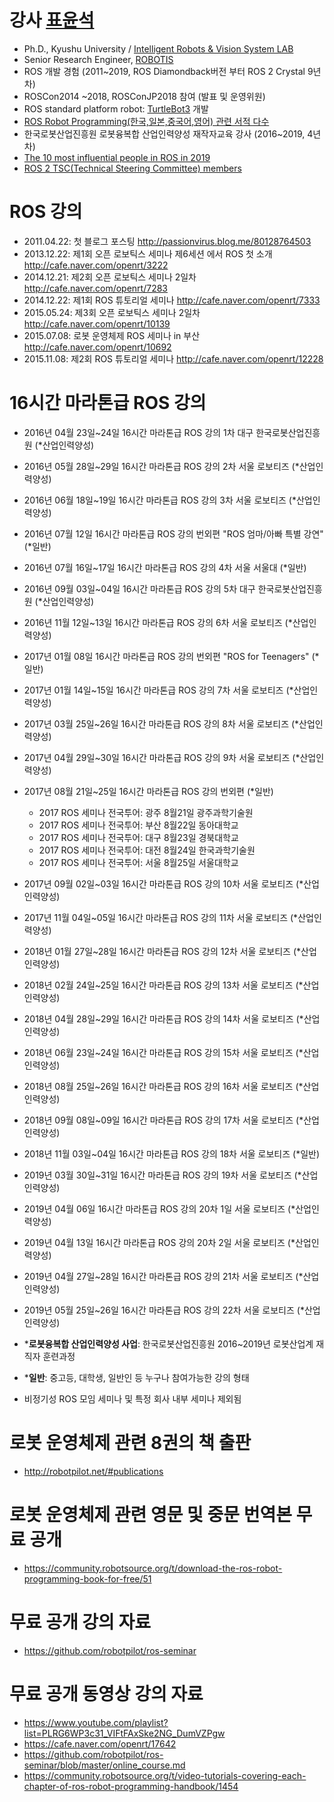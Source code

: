 # 강사 [표윤석](http://robotpilot.net/)
- Ph.D., Kyushu University / [Intelligent Robots & Vision System LAB](http://robotics.ait.kyushu-u.ac.jp/index.html)
- Senior Research Engineer, [ROBOTIS](http://www.robotis.com/)
- ROS 개발 경험 (2011~2019, ROS Diamondback버전 부터 ROS 2 Crystal 9년차)
- ROSCon2014 ~2018, ROSConJP2018 참여 (발표 및 운영위원) 
- ROS standard platform robot: [TurtleBot3](https://www.turtlebot.com/) 개발
- [ROS Robot Programming(한국,일본,중국어,영어) 관련 서적 다수](http://robotpilot.net/#publications)
- 한국로봇산업진흥원 로봇융복합 산업인력양성 재작자교육 강사 (2016~2019, 4년차)
- [The 10 most influential people in ROS in 2019](http://www.theconstructsim.com/top-10-influential-people-in-ros/)
- [ROS 2 TSC(Technical Steering Committee) members](https://index.ros.org/doc/ros2/Governance/)

# ROS 강의
- 2011.04.22: 첫 블로그 포스팅 http://passionvirus.blog.me/80128764503
- 2013.12.22: 제1회 오픈 로보틱스 세미나 제6세션 에서 ROS 첫 소개 http://cafe.naver.com/openrt/3222
- 2014.12.21: 제2회 오픈 로보틱스 세미나 2일차 http://cafe.naver.com/openrt/7283
- 2014.12.22: 제1회 ROS 튜토리얼 세미나 http://cafe.naver.com/openrt/7333
- 2015.05.24: 제3회 오픈 로보틱스 세미나 2일차 http://cafe.naver.com/openrt/10139
- 2015.07.08: 로봇 운영체제 ROS 세미나 in 부산 http://cafe.naver.com/openrt/10692
- 2015.11.08: 제2회 ROS 튜토리얼 세미나 http://cafe.naver.com/openrt/12228

# 16시간 마라톤급 ROS 강의
- 2016년 04월 23일~24일 16시간 마라톤급 ROS 강의 1차 대구 한국로봇산업진흥원 (\*산업인력양성)
- 2016년 05월 28일~29일 16시간 마라톤급 ROS 강의 2차 서울 로보티즈 (\*산업인력양성)
- 2016년 06월 18일~19일 16시간 마라톤급 ROS 강의 3차 서울 로보티즈 (\*산업인력양성)
- 2016년 07월 12일 16시간 마라톤급 ROS 강의 번외편 "ROS 엄마/아빠 특별 강연" (\*일반)
- 2016년 07월 16일~17일 16시간 마라톤급 ROS 강의 4차 서울 서울대 (\*일반)
- 2016년 09월 03일~04일 16시간 마라톤급 ROS 강의 5차 대구 한국로봇산업진흥원 (\*산업인력양성)
- 2016년 11월 12일~13일 16시간 마라톤급 ROS 강의 6차 서울 로보티즈 (\*산업인력양성)
- 2017년 01월 08일 16시간 마라톤급 ROS 강의 번외편 "ROS for Teenagers" (\*일반)
- 2017년 01월 14일~15일 16시간 마라톤급 ROS 강의 7차 서울 로보티즈 (\*산업인력양성)
- 2017년 03월 25일~26일 16시간 마라톤급 ROS 강의 8차 서울 로보티즈 (\*산업인력양성)
- 2017년 04월 29일~30일 16시간 마라톤급 ROS 강의 9차 서울 로보티즈 (\*산업인력양성)
- 2017년 08월 21일~25일 16시간 마라톤급 ROS 강의 번외편 (\*일반)
  - 2017 ROS 세미나 전국투어: 광주 8월21일 광주과학기술원
  - 2017 ROS 세미나 전국투어: 부산 8월22일 동아대학교
  - 2017 ROS 세미나 전국투어: 대구 8월23일 경북대학교
  - 2017 ROS 세미나 전국투어: 대전 8월24일 한국과학기술원
  - 2017 ROS 세미나 전국투어: 서울 8월25일 서울대학교
- 2017년 09월 02일~03일 16시간 마라톤급 ROS 강의 10차 서울 로보티즈 (\*산업인력양성)
- 2017년 11월 04일~05일 16시간 마라톤급 ROS 강의 11차 서울 로보티즈 (\*산업인력양성)
- 2018년 01월 27일~28일 16시간 마라톤급 ROS 강의 12차 서울 로보티즈 (\*산업인력양성)
- 2018년 02월 24일~25일 16시간 마라톤급 ROS 강의 13차 서울 로보티즈 (\*산업인력양성)
- 2018년 04월 28일~29일 16시간 마라톤급 ROS 강의 14차 서울 로보티즈 (\*산업인력양성)
- 2018년 06월 23일~24일 16시간 마라톤급 ROS 강의 15차 서울 로보티즈 (\*산업인력양성)
- 2018년 08월 25일~26일 16시간 마라톤급 ROS 강의 16차 서울 로보티즈 (\*산업인력양성)
- 2018년 09월 08일~09일 16시간 마라톤급 ROS 강의 17차 서울 로보티즈 (\*산업인력양성)
- 2018년 11월 03일~04일 16시간 마라톤급 ROS 강의 18차 서울 로보티즈 (\*일반)
- 2019년 03월 30일~31일 16시간 마라톤급 ROS 강의 19차 서울 로보티즈 (\*산업인력양성)
- 2019년 04월 06일 16시간 마라톤급 ROS 강의 20차 1일 서울 로보티즈 (\*산업인력양성)
- 2019년 04월 13일 16시간 마라톤급 ROS 강의 20차 2일 서울 로보티즈 (\*산업인력양성)
- 2019년 04월 27일~28일 16시간 마라톤급 ROS 강의 21차 서울 로보티즈 (\*산업인력양성)
- 2019년 05월 25일~26일 16시간 마라톤급 ROS 강의 22차 서울 로보티즈 (\*산업인력양성)


- \***로봇융복합 산업인력양성 사업**: 한국로봇산업진흥원 2016~2019년 로봇산업계 재직자 훈련과정
- \***일반**: 중고등, 대학생, 일반인 등 누구나 참여가능한 강의 형태
- 비정기성 ROS 모임 세미나 및 특정 회사 내부 세미나 제외됨

# 로봇 운영체제 관련 8권의 책 출판
- http://robotpilot.net/#publications

# 로봇 운영체제 관련 영문 및 중문 번역본 무료 공개
- https://community.robotsource.org/t/download-the-ros-robot-programming-book-for-free/51

# 무료 공개 강의 자료
- https://github.com/robotpilot/ros-seminar

# 무료 공개 동영상 강의 자료
- https://www.youtube.com/playlist?list=PLRG6WP3c31_VIFtFAxSke2NG_DumVZPgw
- https://cafe.naver.com/openrt/17642
- https://github.com/robotpilot/ros-seminar/blob/master/online_course.md
- https://community.robotsource.org/t/video-tutorials-covering-each-chapter-of-ros-robot-programming-handbook/1454
